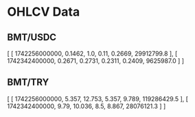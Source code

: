 # OHLCV Data

## BMT/USDC
[
  [
    1742256000000,
    0.1462,
    1.0,
    0.11,
    0.2669,
    29912799.8
  ],
  [
    1742342400000,
    0.2671,
    0.2731,
    0.2311,
    0.2409,
    9625987.0
  ]
]

## BMT/TRY
[
  [
    1742256000000,
    5.357,
    12.753,
    5.357,
    9.789,
    119286429.5
  ],
  [
    1742342400000,
    9.79,
    10.036,
    8.5,
    8.867,
    28076121.3
  ]
]

